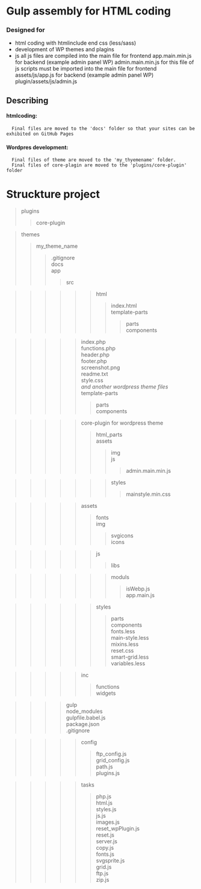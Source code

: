 # Gulp assembly for HTML coding

### Designed for
   + html coding
       with htmlinclude end css (less/sass)
   + development of WP themes and plagins
   + js 
       all js files are compiled into the main file 
          for frontend  app.main.min.js
          for backend  (example admin panel WP)  admin.main.min.js
       for this file of js scripts must be imported into the main file 
          for frontend  assets/js/app.js
          for backend  (example admin panel WP)  plugin/assets/js/admin.js 

## Describing
   #### htmlcoding:
      Final files are moved to the 'docs' folder so that your sites can be exhibited on GitHub Pages
   #### Wordpres development:
      Final files of theme are moved to the 'my_thyemename' folder. 
      Final files of core-plagin are moved to the 'plugins/core-plugin' folder


# Struckture project
>  plugins   
>>  core-plugin   
      
> themes   
>> my_theme_name   
>>>  .gitignore   
>>>  docs   
>>>  app   
>>>>  src   

>>>>>>  html  
>>>>>>>  index.html  
>>>>>>>  template-parts    
>>>>>>>>  parts   
>>>>>>>>  components 

>>>>>  index.php   
>>>>>  functions.php   
>>>>>  header.php   
>>>>>  footer.php   
>>>>>  screenshot.png   
>>>>>  readme.txt   
>>>>>  style.css   
>>>>>  _and another wordpress theme files_   
>>>>>  template-parts   
>>>>>>  parts   
>>>>>>  components  

>>>>>  core-plugin for wordpress theme   
>>>>>>  html_parts   
>>>>>>  assets   
>>>>>>>  img   
>>>>>>>  js   
>>>>>>>>  admin.main.min.js   
      
>>>>>>>  styles   
>>>>>>>>  mainstyle.min.css   
   
>>>>>  assets   
>>>>>>  fonts   
>>>>>>  img   
>>>>>>>  svgicons   
>>>>>>>  icons   
   
>>>>>>  js   
>>>>>>>  libs   
   
>>>>>>>  moduls   
>>>>>>>>  isWebp.js   
>>>>>>>  app.main.js   
   
>>>>>>  styles   
>>>>>>>  parts   
>>>>>>>  components   
>>>>>>>  fonts.less   
>>>>>>>  main-style.less   
>>>>>>>  mixins.less   
>>>>>>>  reset.css   
>>>>>>>  smart-grid.less   
>>>>>>>  variables.less   
      
>>>>>  inc   
>>>>>>  functions   
>>>>>>  widgets   
      
>>>>  gulp   
>>>>  node_modules   
>>>>  gulpfile.babel.js   
>>>>  package.json   
>>>>  .gitignore   
   
>>>>>  config   
>>>>>>  ftp_config.js   
>>>>>>  grid_config.js   
>>>>>>  path.js   
>>>>>>  plugins.js   
      
>>>>>  tasks   
>>>>>>  php.js   
>>>>>>  html.js   
>>>>>>  styles.js   
>>>>>>  js.js   
>>>>>>  images.js   
>>>>>>  reset_wpPlugin.js   
>>>>>>  reset.js   
>>>>>>  server.js   
>>>>>>  copy.js   
>>>>>>  fonts.js   
>>>>>>  svgsprite.js   
>>>>>>  grid.js   
>>>>>>  ftp.js   
>>>>>>  zip.js   
   
   
